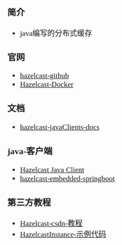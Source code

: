 <span  style="font-family: Simsun,serif; font-size: 17px; ">

### 简介

- java编写的分布式缓存

### 官网

- [hazelcast-github](https://github.com/hazelcast/hazelcast)
- [Hazelcast-Docker](https://hub.docker.com/r/hazelcast/hazelcast)

### 文档

- [hazelcast-javaClients-docs](https://docs.hazelcast.com/hazelcast/latest/clients/java)

### java-客户端

- [Hazelcast Java Client](https://hazelcast.com/clients/java/)
- [hazelcast-embedded-springboot](https://guides.hazelcast.org/hazelcast-embedded-springboot/)

### 第三方教程

- [Hazelcast-csdn-教程](https://blog.csdn.net/jiangbb8686/article/details/102499206)
- [HazelcastInstance-示例代码](https://vimsky.com/examples/detail/java-class-com.hazelcast.core.HazelcastInstance.html)

</span>